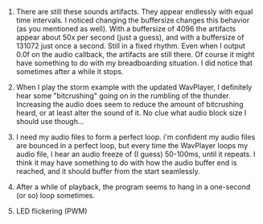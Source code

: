 1. There are still these sounds artifacts. They appear endlessly with equal time intervals. I noticed changing the buffersize changes this behavior (as you mentioned as well). With a buffersize of 4096 the artifacts appear about 50x per second (just a guess), and with a buffersize of 131072 just once a second. Still in a fixed rhythm. Even when I output 0.0f on the audio callback, the artifacts are still there. Of course it might have something to do with my breadboarding situation. I did notice that sometimes after a while it stops.

2. When I play the storm example with the updated WavPlayer, I definitely hear some "bitcrushing" going on in the rumbling of the thunder. Increasing the audio does seem to reduce the amount of bitcrushing heard, or at least alter the sound of it. No clue what audio block size I should use though...

3. I need my audio files to form a perfect loop. i'm confident my audio files are bounced in a perfect loop, but every time the WavPlayer loops my audio file, I hear an audio freeze of (I guess) 50-100ms, until it repeats. I think it may have something to do with how the audio buffer end is reached, and it should buffer from the start seamlessly.

4. After a while of playback, the program seems to hang in a one-second (or so) loop sometimes.

5. LED flickering (PWM)
